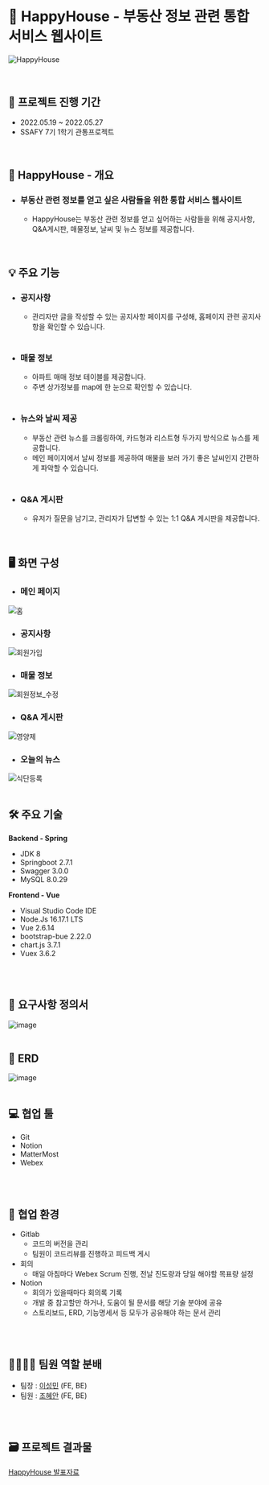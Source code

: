 # 🏡 HappyHouse - 부동산 정보 관련 통합 서비스 웹사이트

![HappyHouse](https://user-images.githubusercontent.com/49545022/203885986-21e92998-4000-40e9-96c8-cd9b60c19fd2.png)

<!--## 📹 시연 및 소개 영상 보기 : [UCC 링크](/uploads/d4d190081eb856476779c0370aa6136c/PLANEAT_UCC.mp4)-->

<br/>

## 📆 프로젝트 진행 기간

- 2022.05.19 ~ 2022.05.27
- SSAFY 7기 1학기 관통프로젝트
<br/>

## 🔎 HappyHouse - 개요

- ### **부동산 관련 정보를 얻고 싶은 사람들을 위한 통합 서비스 웹사이트**
  - HappyHouse는 부동산 관련 정보를 얻고 싶어하는 사람들을 위해 공지사항, Q&A게시판, 매물정보, 날씨 및 뉴스 정보를 제공합니다.
<br/>

## 💡 주요 기능

- ### 공지사항
  - 관리자만 글을 작성할 수 있는 공지사항 페이지를 구성해, 홈페이지 관련 공지사항을 확인할 수 있습니다.
   <br/>
- ### 매물 정보
  - 아파트 매매 정보 테이블를 제공합니다.
  - 주변 상가정보를 map에 한 눈으로 확인할 수 있습니다.
   <br/>
- ### 뉴스와 날씨 제공
  - 부동산 관련 뉴스를 크롤링하여, 카드형과 리스트형 두가지 방식으로 뉴스를 제공합니다.
  - 메인 페이지에서 날씨 정보를 제공하여 매물을 보러 가기 좋은 날씨인지 간편하게 파악할 수 있습니다.
   <br/>
- ### Q&A 게시판
  - 유저가 질문을 남기고, 관리자가 답변할 수 있는 1:1 Q&A 게시판을 제공합니다.
   <br/>
  <br/>


## 🖥️ 화면 구성

- ### 메인 페이지
![홈](/uploads/5368c535a1adb8e42aa69010ef26e1bb/홈.gif)
<br/>
- ### 공지사항
![회원가입](/uploads/6b2e830e604d00cdcf2e1031a6788160/회원가입.gif)
<br/>
- ### 매물 정보
![회원정보_수정](/uploads/5334d03d8818b965561adf33bb61f586/회원정보_수정.gif)
<br/>
- ### Q&A 게시판
![영양제](/uploads/af6d9f35bed6450b2476aa476ee0fcbf/영양제.gif)
<br/>
- ### 오늘의 뉴스
![식단등록](/uploads/a6fce52a9c4d27d074caa0a3e103050f/식단등록.gif)
<br/>
<br/>


## 🛠️ 주요 기술

**Backend - Spring**

- JDK 8
- Springboot 2.7.1
- Swagger 3.0.0
- MySQL 8.0.29

**Frontend - Vue**

- Visual Studio Code IDE
- Node.Js 16.17.1 LTS
- Vue 2.6.14
- bootstrap-bue 2.22.0
- chart.js 3.7.1
- Vuex 3.6.2

<br/>
<br/>


## 📝 요구사항 정의서

![image](https://user-images.githubusercontent.com/49545022/203902393-d0371afe-5569-4eba-8ac0-7ee82bde85f9.png)
<br/>
<br/>

## 📰 ERD

![image](https://user-images.githubusercontent.com/49545022/203902334-c378753e-6fe4-41aa-80ed-e7fbcdf948bf.png)
<br/>
<br/>


## 💻 협업 툴

- Git
- Notion
- MatterMost
- Webex
<br/>
<br/>

## 🤝 협업 환경

- Gitlab
  - 코드의 버전을 관리
  - 팀원이 코드리뷰를 진행하고 피드백 게시
- 회의
  - 매일 아침마다 Webex Scrum 진행, 전날 진도량과 당일 해야할 목표량 설정
- Notion
  - 회의가 있을때마다 회의록 기록
  - 개발 중 참고할만 하거나, 도움이 될 문서를 해당 기술 분야에 공유
  - 스토리보드, ERD, 기능명세서 등 모두가 공유해야 하는 문서 관리
  <br/>
<br/>

## 👨‍👩‍👧‍👦 팀원 역할 분배

- 팀장 : [이성민](https://github.com/realme1st) (FE, BE)
- 팀원 : [조혜안](https://github.com/chohyean) (FE, BE)
 
<br/>
<br/>

## 🗃️ 프로젝트 결과물
[HappyHouse 발표자료](https://github.com/chohyean/happyhouse/files/10088674/220527_7._.11.PJT_._.pdf)
